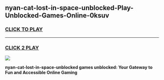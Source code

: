 
## nyan-cat-lost-in-space-unblocked-Play-Unblocked-Games-Online-0ksuv
<h3>
<a href="https://premium76.site?title=nyan-cat-lost-in-space-unblocked&ref=25A">CLICK TO PLAY</a></h3>
<hr>

<h3>
<a href="https://premium76.site?title=nyan-cat-lost-in-space-unblocked&ref=25A">CLICK 2 PLAY</a>
  
</h3>

<a href="https://premium76.site?title=nyan-cat-lost-in-space-unblocked&ref=25A"><img src="https://clearcache.store/games.png"></a>


**nyan-cat-lost-in-space-unblocked games unblocked: Your Gateway to Fun and Accessible Online Gaming**
